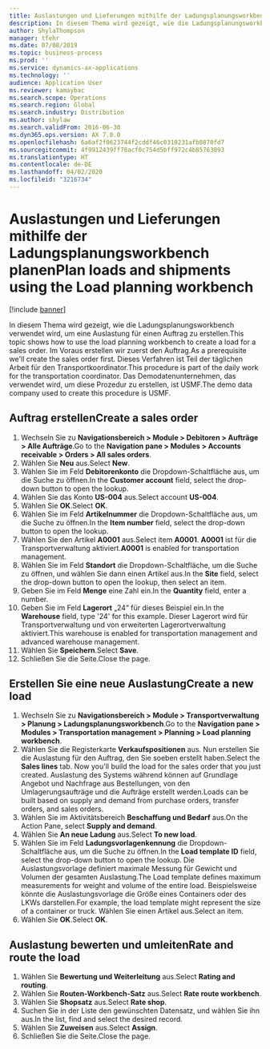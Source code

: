 ```yaml
---
title: Auslastungen und Lieferungen mithilfe der Ladungsplanungsworkbench planen
description: In diesem Thema wird gezeigt, wie die Ladungsplanungsworkbench verwendet wird, um eine Auslastung für einen Auftrag zu erstellen.
author: ShylaThompson
manager: tfehr
ms.date: 07/08/2019
ms.topic: business-process
ms.prod: ''
ms.service: dynamics-ax-applications
ms.technology: ''
audience: Application User
ms.reviewer: kamaybac
ms.search.scope: Operations
ms.search.region: Global
ms.search.industry: Distribution
ms.author: shylaw
ms.search.validFrom: 2016-06-30
ms.dyn365.ops.version: AX 7.0.0
ms.openlocfilehash: 6a6af2f0623744f2cddf46c0310231afb0870fd7
ms.sourcegitcommit: 4f9912439ff78acf0c754d5bff972c4b85763093
ms.translationtype: HT
ms.contentlocale: de-DE
ms.lasthandoff: 04/02/2020
ms.locfileid: "3216734"
---
```

# <a name="plan-loads-and-shipments-using-the-load-planning-workbench"></a><span data-ttu-id="81711-103">Auslastungen und Lieferungen mithilfe der Ladungsplanungsworkbench planen</span><span class="sxs-lookup"><span data-stu-id="81711-103">Plan loads and shipments using the Load planning workbench</span></span>

[!include [banner](../../includes/banner.md)]

<span data-ttu-id="81711-104">In diesem Thema wird gezeigt, wie die Ladungsplanungsworkbench verwendet wird, um eine Auslastung für einen Auftrag zu erstellen.</span><span class="sxs-lookup"><span data-stu-id="81711-104">This topic shows how to use the load planning workbench to create a load for a sales order.</span></span> <span data-ttu-id="81711-105">Im Voraus erstellen wir zuerst den Auftrag.</span><span class="sxs-lookup"><span data-stu-id="81711-105">As a prerequisite we'll create the sales order first.</span></span> <span data-ttu-id="81711-106">Dieses Verfahren ist Teil der täglichen Arbeit für den Transportkoordinator.</span><span class="sxs-lookup"><span data-stu-id="81711-106">This procedure is part of the daily work for the transportation coordinator.</span></span> <span data-ttu-id="81711-107">Das Demodatenunternehmen, das verwendet wird, um diese Prozedur zu erstellen, ist USMF.</span><span class="sxs-lookup"><span data-stu-id="81711-107">The demo data company used to create this procedure is USMF.</span></span>


## <a name="create-a-sales-order"></a><span data-ttu-id="81711-108">Auftrag erstellen</span><span class="sxs-lookup"><span data-stu-id="81711-108">Create a sales order</span></span>
1. <span data-ttu-id="81711-109">Wechseln Sie zu **Navigationsbereich > Module > Debitoren > Aufträge > Alle Aufträge**.</span><span class="sxs-lookup"><span data-stu-id="81711-109">Go to the **Navigation pane > Modules > Accounts receivable > Orders > All sales orders**.</span></span>
2. <span data-ttu-id="81711-110">Wählen Sie **Neu** aus.</span><span class="sxs-lookup"><span data-stu-id="81711-110">Select **New**.</span></span>
3. <span data-ttu-id="81711-111">Wählen Sie im Feld **Debitorenkonto** die Dropdown-Schaltfläche aus, um die Suche zu öffnen.</span><span class="sxs-lookup"><span data-stu-id="81711-111">In the **Customer account** field, select the drop-down button to open the lookup.</span></span>
4. <span data-ttu-id="81711-112">Wählen Sie das Konto **US-004** aus.</span><span class="sxs-lookup"><span data-stu-id="81711-112">Select account **US-004**.</span></span>
5. <span data-ttu-id="81711-113">Wählen Sie **OK**.</span><span class="sxs-lookup"><span data-stu-id="81711-113">Select **OK**.</span></span>
6. <span data-ttu-id="81711-114">Wählen Sie im Feld **Artikelnummer** die Dropdown-Schaltfläche aus, um die Suche zu öffnen.</span><span class="sxs-lookup"><span data-stu-id="81711-114">In the **Item number** field, select the drop-down button to open the lookup.</span></span>
7. <span data-ttu-id="81711-115">Wählen Sie den Artikel **A0001** aus.</span><span class="sxs-lookup"><span data-stu-id="81711-115">Select item **A0001**.</span></span> <span data-ttu-id="81711-116">**A0001** ist für die Transportverwaltung aktiviert.</span><span class="sxs-lookup"><span data-stu-id="81711-116">**A0001** is enabled for transportation management.</span></span>  
8. <span data-ttu-id="81711-117">Wählen Sie im Feld **Standort** die Dropdown-Schaltfläche, um die Suche zu öffnen, und wählen Sie dann einen Artikel aus.</span><span class="sxs-lookup"><span data-stu-id="81711-117">In the **Site** field, select the drop-down button to open the lookup, then select an item.</span></span>
9. <span data-ttu-id="81711-118">Geben Sie im Feld **Menge** eine Zahl ein.</span><span class="sxs-lookup"><span data-stu-id="81711-118">In the **Quantity** field, enter a number.</span></span>
10. <span data-ttu-id="81711-119">Geben Sie im Feld **Lagerort** „24“ für dieses Beispiel ein.</span><span class="sxs-lookup"><span data-stu-id="81711-119">In the **Warehouse** field, type '24' for this example.</span></span> <span data-ttu-id="81711-120">Dieser Lagerort wird für Transportverwaltung und von erweiterten Lagerortverwaltung aktiviert.</span><span class="sxs-lookup"><span data-stu-id="81711-120">This warehouse is enabled for transportation management and advanced warehouse management.</span></span>  
11. <span data-ttu-id="81711-121">Wählen Sie **Speichern**.</span><span class="sxs-lookup"><span data-stu-id="81711-121">Select **Save**.</span></span>
12. <span data-ttu-id="81711-122">Schließen Sie die Seite.</span><span class="sxs-lookup"><span data-stu-id="81711-122">Close the page.</span></span>

## <a name="create-a-new-load"></a><span data-ttu-id="81711-123">Erstellen Sie eine neue Auslastung</span><span class="sxs-lookup"><span data-stu-id="81711-123">Create a new load</span></span>
1. <span data-ttu-id="81711-124">Wechseln Sie zu **Navigationsbereich > Module > Transportverwaltung > Planung > Ladungsplanungsworkbench**.</span><span class="sxs-lookup"><span data-stu-id="81711-124">Go to the **Navigation pane > Modules > Transportation management > Planning > Load planning workbench**.</span></span>
2. <span data-ttu-id="81711-125">Wählen Sie die Registerkarte **Verkaufspositionen** aus. Nun erstellen Sie die Auslastung für den Auftrag, den Sie soeben erstellt haben.</span><span class="sxs-lookup"><span data-stu-id="81711-125">Select the **Sales lines** tab. Now you'll build the load for the sales order that you just created.</span></span> <span data-ttu-id="81711-126">Auslastung des Systems während können auf Grundlage Angebot und Nachfrage aus Bestellungen, von den Umlagerungsaufträge und die Aufträge erstellt werden.</span><span class="sxs-lookup"><span data-stu-id="81711-126">Loads can be built based on supply and demand from purchase orders, transfer orders, and sales orders.</span></span>  
3. <span data-ttu-id="81711-127">Wählen Sie im Aktivitätsbereich **Beschaffung und Bedarf** aus.</span><span class="sxs-lookup"><span data-stu-id="81711-127">On the Action Pane, select **Supply and demand**.</span></span>
4. <span data-ttu-id="81711-128">Wählen Sie **An neue Ladung** aus.</span><span class="sxs-lookup"><span data-stu-id="81711-128">Select **To new load**.</span></span>
5. <span data-ttu-id="81711-129">Wählen Sie im Feld **Ladungsvorlagenkennung** die Dropdown-Schaltfläche aus, um die Suche zu öffnen.</span><span class="sxs-lookup"><span data-stu-id="81711-129">In the **Load template ID** field, select the drop-down button to open the lookup.</span></span> <span data-ttu-id="81711-130">Die Auslastungsvorlage definiert maximale Messung für Gewicht und Volumen der gesamten Auslastung.</span><span class="sxs-lookup"><span data-stu-id="81711-130">The Load template defines maximum measurements for weight and volume of the entire load.</span></span> <span data-ttu-id="81711-131">Beispielsweise könnte die Auslastungsvorlage die Größe eines Containers oder des LKWs darstellen.</span><span class="sxs-lookup"><span data-stu-id="81711-131">For example, the load template might represent the size of a container or truck.</span></span> <span data-ttu-id="81711-132">Wählen Sie einen Artikel aus.</span><span class="sxs-lookup"><span data-stu-id="81711-132">Select an item.</span></span>
6. <span data-ttu-id="81711-133">Wählen Sie **OK**.</span><span class="sxs-lookup"><span data-stu-id="81711-133">Select **OK**.</span></span>

## <a name="rate-and-route-the-load"></a><span data-ttu-id="81711-134">Auslastung bewerten und umleiten</span><span class="sxs-lookup"><span data-stu-id="81711-134">Rate and route the load</span></span>
1. <span data-ttu-id="81711-135">Wählen Sie **Bewertung und Weiterleitung** aus.</span><span class="sxs-lookup"><span data-stu-id="81711-135">Select **Rating and routing**.</span></span>
2. <span data-ttu-id="81711-136">Wählen Sie **Routen-Workbench-Satz** aus.</span><span class="sxs-lookup"><span data-stu-id="81711-136">Select **Rate route workbench**.</span></span>
3. <span data-ttu-id="81711-137">Wählen Sie **Shopsatz** aus.</span><span class="sxs-lookup"><span data-stu-id="81711-137">Select **Rate shop**.</span></span>
4. <span data-ttu-id="81711-138">Suchen Sie in der Liste den gewünschten Datensatz, und wählen Sie ihn aus.</span><span class="sxs-lookup"><span data-stu-id="81711-138">In the list, find and select the desired record.</span></span>
5. <span data-ttu-id="81711-139">Wählen Sie **Zuweisen** aus.</span><span class="sxs-lookup"><span data-stu-id="81711-139">Select **Assign**.</span></span>
6. <span data-ttu-id="81711-140">Schließen Sie die Seite.</span><span class="sxs-lookup"><span data-stu-id="81711-140">Close the page.</span></span>

